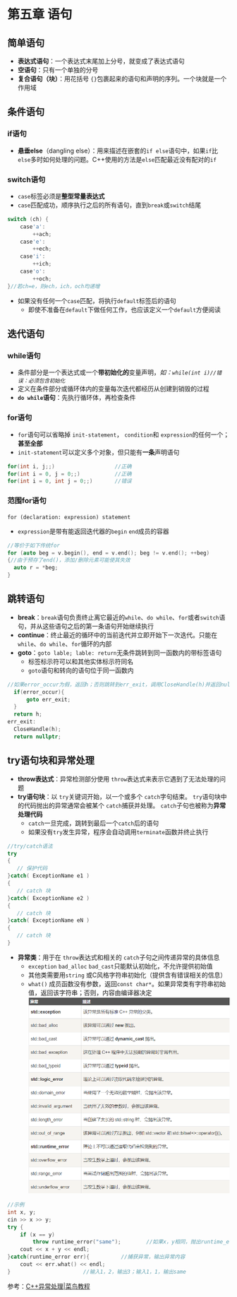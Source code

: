 # 第五章 语句

## 简单语句

- **表达式语句**：一个表达式末尾加上分号，就变成了表达式语句
- **空语句**：只有一个单独的分号
- **复合语句（块）**：用花括号 `{}`包裹起来的语句和声明的序列。一个块就是一个作用域

## 条件语句
### if语句
- **悬垂else**（dangling else）：用来描述在嵌套的`if else`语句中，如果`if`比`else`多时如何处理的问题。C++使用的方法是`else`匹配最近没有配对的`if`
### switch语句
- `case`标签必须是**整型常量表达式**
- `case`匹配成功，顺序执行之后的所有语句，直到`break`或`switch`结尾  
```cpp
switch (ch) { 
	case'a':
		++ach;
	case'e':
		++ech;
	case'i':
		++ich;
	case'o':
		++och;
}//若ch=e，则ech，ich，och均递增
```
- 如果没有任何一个`case`匹配，将执行`default`标签后的语句  
  - 即使不准备在`default`下做任何工作，也应该定义一个`default`方便阅读
  
## 迭代语句

### while语句
- 条件部分是一个表达式或一个**带初始化的**变量声明，*如：`while(int i)//错误：必须包含初始化`*
- 定义在条件部分或循环体内的变量每次迭代都经历从创建到销毁的过程
- **`do while`语句**：先执行循环体，再检查条件

### for语句
- `for`语句可以省略掉 `init-statement`， `condition`和 `expression`的任何一个；**甚至全部**
- `init-statement`可以定义多个对象，但只能有**一条**声明语句
```cpp  
for(int i, j;;)                   //正确
for(int i = 0, j = 0;;)           //正确
for(int i = 0, int j = 0;;)       //错误
```
### 范围for语句
`for (declaration: expression) statement`
- `expression`是带有能返回迭代器的`begin` `end`成员的容器
```cpp
//等价于如下传统for
for (auto beg = v.begin(), end = v.end(); beg != v.end(); ++beg) 
{//由于预存了end()，添加/删除元素可能使其失效     
  auto r = *beg;
}
```
## 跳转语句

- **break**：`break`语句负责终止离它最近的`while`、`do while`、`for`或者`switch`语句，并从这些语句之后的第一条语句开始继续执行
- **continue**：终止最近的循环中的当前迭代并立即开始下一次迭代。只能在`while`、`do while`、`for`循环的内部
- **goto**：`goto lable; lable: return`无条件跳转到同一函数内的带标签语句
  - 标签标示符可以和其他实体标示符同名
  - `goto`语句和转向的语句位于同一函数内
```cpp
//如果error_occur为假，返回h；否则跳转到err_exit，调用CloseHandle(h)并返回nullptr
  if(error_occur){
      goto err_exit;
  }
  return h;
err_exit:
  CloseHandle(h);
  return nullptr;
```
## try语句块和异常处理

- **throw表达式**：异常检测部分使用 `throw`表达式来表示它遇到了无法处理的问题
- **try语句块**：以 `try`关键词开始，以一个或多个 `catch`字句结束。 `try`语句块中的代码抛出的异常通常会被某个 `catch`捕获并处理。 `catch`子句也被称为**异常处理代码**
  - `catch`一旦完成，跳转到最后一个`catch`后的语句
  - 如果没有`try`发生异常，程序会自动调用`terminate`函数并终止执行
```cpp
//try/catch语法
try
{
   // 保护代码
}catch( ExceptionName e1 )
{
   // catch 块
}catch( ExceptionName e2 )
{
   // catch 块
}catch( ExceptionName eN )
{
   // catch 块
}
```
- **异常类**：用于在 `throw`表达式和相关的 `catch`子句之间传递异常的具体信息
  - `exception` `bad_alloc` `bad_cast`只能默认初始化，不允许提供初始值
  - 其他类需要用`string` 或C风格字符串初始化（提供含有错误相关的信息）
  - `what()` 成员函数没有参数，返回`const char*`。如果异常类有字符串初始值，返回该字符串；否则，内容由编译器决定
  ![image](https://github.com/Purlemon/Cpp-Priemr-Notes/blob/main/images/%E5%BC%82%E5%B8%B8%E7%B1%BB.png)
```cpp
//示例
int x, y;
cin >> x >> y;
try {
    if (x == y)
        throw runtime_error("same");		//如果x，y相同，抛出runtime_error异常
    cout << x + y << endl;
}catch(runtime_error err){			//捕获异常，输出异常内容
    cout << err.what() << endl;
}						//输入1，2，输出3；输入1，1，输出same
```
参考：[C++异常处理|菜鸟教程](https://www.runoob.com/cplusplus/cpp-exceptions-handling.html)
